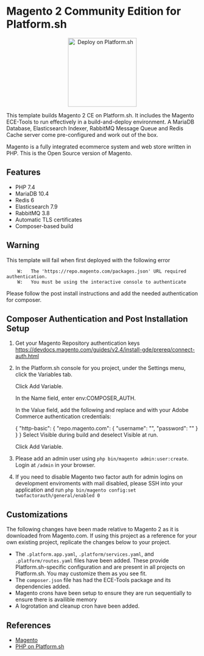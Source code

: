 # Magento 2 Community Edition for Platform.sh

<p align="center">
<a href="https://console.platform.sh/projects/create-project?template=https://raw.githubusercontent.com/platformsh/template-builder/master/templates/magento2ce/.platform.template.yaml&utm_content=magento2ce&utm_source=github&utm_medium=button&utm_campaign=deploy_on_platform">
    <img src="https://platform.sh/images/deploy/lg-blue.svg" alt="Deploy on Platform.sh" width="180px" />
</a>
</p>

This template builds Magento 2 CE on Platform.sh.  It includes the Magento ECE-Tools to run effectively in a build-and-deploy environment.  A MariaDB Database, Elasticsearch Indexer, RabbitMQ Message Queue and Redis Cache server come pre-configured and work out of the box. 

Magento is a fully integrated ecommerce system and web store written in PHP.  This is the Open Source version of Magento.

## Features

* PHP 7.4
* MariaDB 10.4
* Redis 6
* Elasticsearch 7.9
* RabbitMQ 3.8
* Automatic TLS certificates
* Composer-based build

## Warning

This template will fail when first deployed with the following error

```
    W:   The 'https://repo.magento.com/packages.json' URL required authentication.  
    W:   You must be using the interactive console to authenticate    
```
Please follow the post install instructions and add the needed authentication for composer.

## Composer Authentication and Post Installation Setup

1. Get your Magento Repository authentication keys https://devdocs.magento.com/guides/v2.4/install-gde/prereq/connect-auth.html
2. In the Platform.sh console for you project, under the Settings menu, click the Variables tab.

   Click Add Variable.
   
   In the Name field, enter env:COMPOSER_AUTH.
   
   In the Value field, add the following and replace <public-key> and <private-key> with your Adobe Commerce authentication credentials:
   
   {
       "http-basic": {
           "repo.magento.com": {
               "username": "<public-key>",
               "password": "<private-key>"
           }
       }
   }
   Select Visible during build and deselect Visible at run.
   
   Click Add Variable.
    
3. Please add an admin user using `php bin/magento admin:user:create`.  Login at `/admin` in your browser. 
4. If you need to disable Magento two factor auth for admin logins on development enviroments with mail disabled, please SSH into your application and run `php bin/magento config:set twofactorauth/general/enabled 0` 

## Customizations

The following changes have been made relative to Magento 2 as it is downloaded from Magento.com.  If using this project as a reference for your own existing project, replicate the changes below to your project.

* The `.platform.app.yaml`, `.platform/services.yaml`, and `.platform/routes.yaml` files have been added.  These provide Platform.sh-specific configuration and are present in all projects on Platform.sh.  You may customize them as you see fit.
* The `composer.json` file has had the ECE-Tools package and its dependencies added.
* Magento crons have been setup to ensure they are run sequentially to ensure there is availible memory
* A logrotation and cleanup cron have been added.

## References

* [Magento](https://magento.com/)
* [PHP on Platform.sh](https://docs.platform.sh/languages/php.html)
